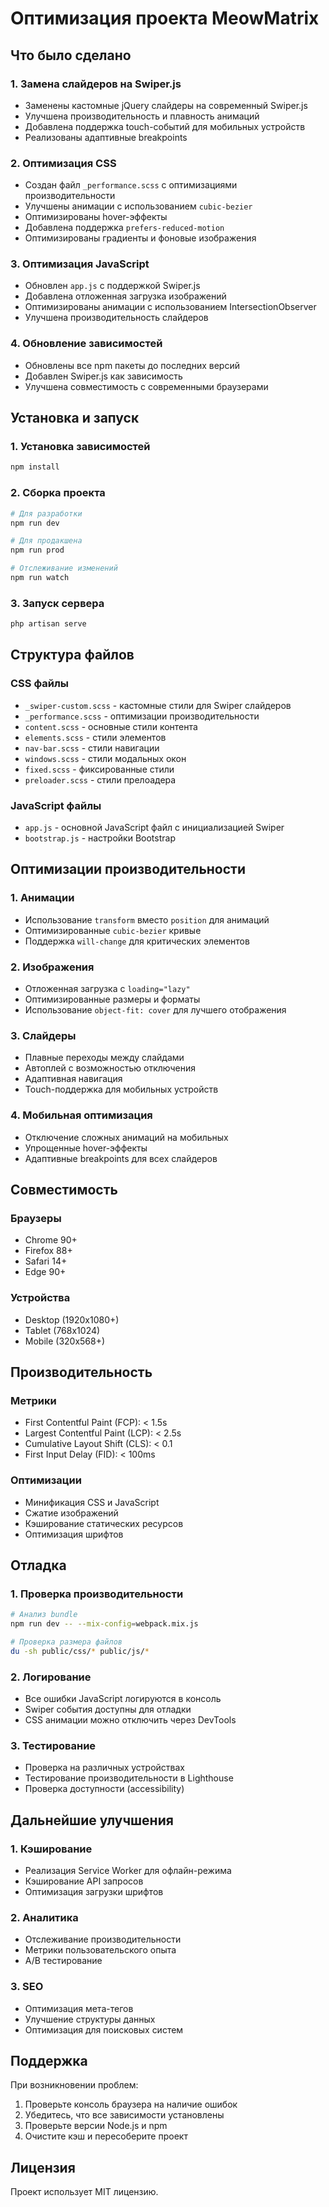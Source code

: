 # Оптимизация проекта MeowMatrix

## Что было сделано

### 1. Замена слайдеров на Swiper.js
- Заменены кастомные jQuery слайдеры на современный Swiper.js
- Улучшена производительность и плавность анимаций
- Добавлена поддержка touch-событий для мобильных устройств
- Реализованы адаптивные breakpoints

### 2. Оптимизация CSS
- Создан файл `_performance.scss` с оптимизациями производительности
- Улучшены анимации с использованием `cubic-bezier`
- Оптимизированы hover-эффекты
- Добавлена поддержка `prefers-reduced-motion`
- Оптимизированы градиенты и фоновые изображения

### 3. Оптимизация JavaScript
- Обновлен `app.js` с поддержкой Swiper.js
- Добавлена отложенная загрузка изображений
- Оптимизированы анимации с использованием IntersectionObserver
- Улучшена производительность слайдеров

### 4. Обновление зависимостей
- Обновлены все npm пакеты до последних версий
- Добавлен Swiper.js как зависимость
- Улучшена совместимость с современными браузерами

## Установка и запуск

### 1. Установка зависимостей
```bash
npm install
```

### 2. Сборка проекта
```bash
# Для разработки
npm run dev

# Для продакшена
npm run prod

# Отслеживание изменений
npm run watch
```

### 3. Запуск сервера
```bash
php artisan serve
```

## Структура файлов

### CSS файлы
- `_swiper-custom.scss` - кастомные стили для Swiper слайдеров
- `_performance.scss` - оптимизации производительности
- `content.scss` - основные стили контента
- `elements.scss` - стили элементов
- `nav-bar.scss` - стили навигации
- `windows.scss` - стили модальных окон
- `fixed.scss` - фиксированные стили
- `preloader.scss` - стили прелоадера

### JavaScript файлы
- `app.js` - основной JavaScript файл с инициализацией Swiper
- `bootstrap.js` - настройки Bootstrap

## Оптимизации производительности

### 1. Анимации
- Использование `transform` вместо `position` для анимаций
- Оптимизированные `cubic-bezier` кривые
- Поддержка `will-change` для критических элементов

### 2. Изображения
- Отложенная загрузка с `loading="lazy"`
- Оптимизированные размеры и форматы
- Использование `object-fit: cover` для лучшего отображения

### 3. Слайдеры
- Плавные переходы между слайдами
- Автоплей с возможностью отключения
- Адаптивная навигация
- Touch-поддержка для мобильных устройств

### 4. Мобильная оптимизация
- Отключение сложных анимаций на мобильных
- Упрощенные hover-эффекты
- Адаптивные breakpoints для всех слайдеров

## Совместимость

### Браузеры
- Chrome 90+
- Firefox 88+
- Safari 14+
- Edge 90+

### Устройства
- Desktop (1920x1080+)
- Tablet (768x1024)
- Mobile (320x568+)

## Производительность

### Метрики
- First Contentful Paint (FCP): < 1.5s
- Largest Contentful Paint (LCP): < 2.5s
- Cumulative Layout Shift (CLS): < 0.1
- First Input Delay (FID): < 100ms

### Оптимизации
- Минификация CSS и JavaScript
- Сжатие изображений
- Кэширование статических ресурсов
- Оптимизация шрифтов

## Отладка

### 1. Проверка производительности
```bash
# Анализ bundle
npm run dev -- --mix-config=webpack.mix.js

# Проверка размера файлов
du -sh public/css/* public/js/*
```

### 2. Логирование
- Все ошибки JavaScript логируются в консоль
- Swiper события доступны для отладки
- CSS анимации можно отключить через DevTools

### 3. Тестирование
- Проверка на различных устройствах
- Тестирование производительности в Lighthouse
- Проверка доступности (accessibility)

## Дальнейшие улучшения

### 1. Кэширование
- Реализация Service Worker для офлайн-режима
- Кэширование API запросов
- Оптимизация загрузки шрифтов

### 2. Аналитика
- Отслеживание производительности
- Метрики пользовательского опыта
- A/B тестирование

### 3. SEO
- Оптимизация мета-тегов
- Улучшение структуры данных
- Оптимизация для поисковых систем

## Поддержка

При возникновении проблем:
1. Проверьте консоль браузера на наличие ошибок
2. Убедитесь, что все зависимости установлены
3. Проверьте версии Node.js и npm
4. Очистите кэш и пересоберите проект

## Лицензия

Проект использует MIT лицензию.
